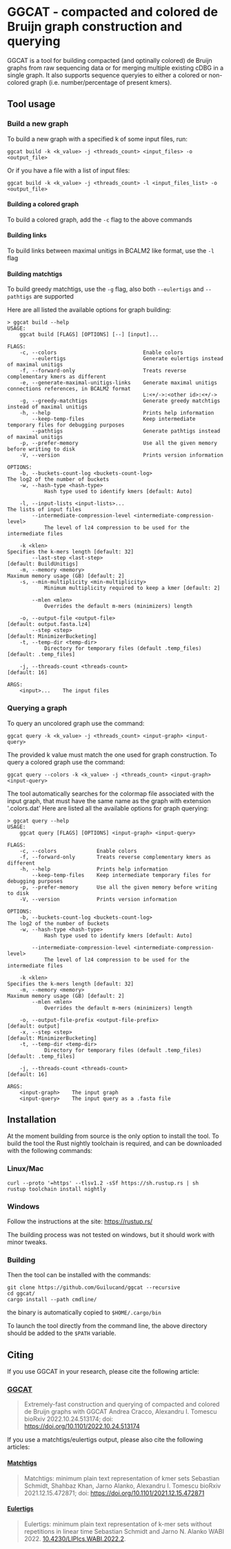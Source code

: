 # GGCAT - compacted and colored de Bruijn graph construction and querying

GGCAT is a tool for building compacted (and optinally colored) de Bruijn graphs from raw sequencing data or for merging multiple existing cDBG in a single graph. It also supports sequence queryies to either a colored or non-colored graph (i.e. number/percentage of present kmers).

## Tool usage

### Build a new graph

To build a new graph with a specified k of some input files, run:

```
ggcat build -k <k_value> -j <threads_count> <input_files> -o <output_file>
```

Or if you have a file with a list of input files:

```
ggcat build -k <k_value> -j <threads_count> -l <input_files_list> -o <output_file>
```

#### Building a colored graph
To build a colored graph, add the `-c` flag to the above commands
#### Building links
To build links between maximal unitigs in BCALM2 like format, use the `-l` flag
#### Building matchtigs
To build greedy matchtigs, use the `-g` flag, also both `--eulertigs` and `--pathtigs` are supported

Here are all listed the available options for graph building:

```
> ggcat build --help
USAGE:
    ggcat build [FLAGS] [OPTIONS] [--] [input]...

FLAGS:
    -c, --colors                            Enable colors
        --eulertigs                         Generate eulertigs instead of maximal unitigs
    -f, --forward-only                      Treats reverse complementary kmers as different
    -e, --generate-maximal-unitigs-links    Generate maximal unitigs connections references, in BCALM2 format
                                            L:<+/->:<other id>:<+/->
    -g, --greedy-matchtigs                  Generate greedy matchtigs instead of maximal unitigs
    -h, --help                              Prints help information
        --keep-temp-files                   Keep intermediate temporary files for debugging purposes
        --pathtigs                          Generate pathtigs instead of maximal unitigs
    -p, --prefer-memory                     Use all the given memory before writing to disk
    -V, --version                           Prints version information

OPTIONS:
    -b, --buckets-count-log <buckets-count-log>                              The log2 of the number of buckets
    -w, --hash-type <hash-type>
            Hash type used to identify kmers [default: Auto]

    -l, --input-lists <input-lists>...                                       The lists of input files
        --intermediate-compression-level <intermediate-compression-level>
            The level of lz4 compression to be used for the intermediate files

    -k <klen>                                                                Specifies the k-mers length [default: 32]
        --last-step <last-step>                                               [default: BuildUnitigs]
    -m, --memory <memory>                                                    Maximum memory usage (GB) [default: 2]
    -s, --min-multiplicity <min-multiplicity>
            Minimum multiplicity required to keep a kmer [default: 2]

        --mlen <mlen>
            Overrides the default m-mers (minimizers) length

    -o, --output-file <output-file>                                           [default: output.fasta.lz4]
        --step <step>                                                         [default: MinimizerBucketing]
    -t, --temp-dir <temp-dir>
            Directory for temporary files (default .temp_files) [default: .temp_files]

    -j, --threads-count <threads-count>                                       [default: 16]

ARGS:
    <input>...    The input files
```

### Querying a graph

To query an uncolored graph use the command:

```
ggcat query -k <k_value> -j <threads_count> <input-graph> <input-query>
```

The provided k value must match the one used for graph construction.
To query a colored graph use the command:

```
ggcat query --colors -k <k_value> -j <threads_count> <input-graph> <input-query>
```

The tool automatically searches for the colormap file associated with the
input graph, that must have the same name as the graph with extension '.colors.dat'
Here are listed all the available options for graph querying:

```
> ggcat query --help
USAGE:
    ggcat query [FLAGS] [OPTIONS] <input-graph> <input-query>

FLAGS:
    -c, --colors             Enable colors
    -f, --forward-only       Treats reverse complementary kmers as different
    -h, --help               Prints help information
        --keep-temp-files    Keep intermediate temporary files for debugging purposes
    -p, --prefer-memory      Use all the given memory before writing to disk
    -V, --version            Prints version information

OPTIONS:
    -b, --buckets-count-log <buckets-count-log>                              The log2 of the number of buckets
    -w, --hash-type <hash-type>
            Hash type used to identify kmers [default: Auto]

        --intermediate-compression-level <intermediate-compression-level>
            The level of lz4 compression to be used for the intermediate files

    -k <klen>                                                                Specifies the k-mers length [default: 32]
    -m, --memory <memory>                                                    Maximum memory usage (GB) [default: 2]
        --mlen <mlen>
            Overrides the default m-mers (minimizers) length

    -o, --output-file-prefix <output-file-prefix>                             [default: output]
    -x, --step <step>                                                         [default: MinimizerBucketing]
    -t, --temp-dir <temp-dir>
            Directory for temporary files (default .temp_files) [default: .temp_files]

    -j, --threads-count <threads-count>                                       [default: 16]

ARGS:
    <input-graph>    The input graph
    <input-query>    The input query as a .fasta file
```

## Installation

At the moment building from source is the only option to install the tool.
To build the tool the Rust nightly toolchain is required, and can be downloaded with the following commands:

### Linux/Mac

```
curl --proto '=https' --tlsv1.2 -sSf https://sh.rustup.rs | sh
rustup toolchain install nightly

```

### Windows

Follow the instructions at the site:
https://rustup.rs/

The building process was not tested on windows, but it should work with minor tweaks.

### Building

Then the tool can be installed with the commands:

```
git clone https://github.com/Guilucand/ggcat --recursive
cd ggcat/
cargo install --path cmdline/
```

the binary is automatically copied to `$HOME/.cargo/bin`

To launch the tool directly from the command line, the above directory should be added to the `$PATH` variable.

## Citing
If you use GGCAT in your research, please cite the following article:
### [GGCAT](https://doi.org/10.1101/2022.10.24.513174)
> Extremely-fast construction and querying of compacted and colored de Bruijn graphs with GGCAT
Andrea Cracco, Alexandru I. Tomescu
bioRxiv 2022.10.24.513174; doi: https://doi.org/10.1101/2022.10.24.513174

If you use a matchtigs/eulertigs output, please also cite the following articles:
#### [Matchtigs](https://doi.org/10.1101/2021.12.15.472871)
> Matchtigs: minimum plain text representation of kmer sets
Sebastian Schmidt, Shahbaz Khan, Jarno Alanko, Alexandru I. Tomescu
bioRxiv 2021.12.15.472871; doi: https://doi.org/10.1101/2021.12.15.472871

#### [Eulertigs](https://doi.org/10.1101/2021.12.15.472871)
> Eulertigs: minimum plain text representation of k-mer sets without repetitions in linear time
Sebastian Schmidt and Jarno N. Alanko
WABI 2022. [10.4230/LIPIcs.WABI.2022.2](https://doi.org/10.4230/LIPIcs.WABI.2022.2).
